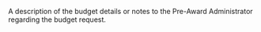 A description of the budget details or notes to the Pre-Award Administrator regarding the budget request.
